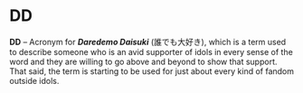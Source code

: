 # DD

**DD** – Acronym for **_Daredemo Daisuki_** (誰でも大好き), which is a term used to describe someone who is an avid supporter of idols in every sense of the word and they are willing to go above and beyond to show that support. That said, the term is starting to be used for just about every kind of fandom outside idols.
